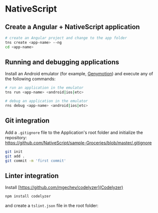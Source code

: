 # NativeScript

## Create a Angular + NativeScript application
```bash
# create an Angular project and change to the app folder
tns create <app-name> --ng
cd <app-name>
```

## Running and debugging applications

Install an Android emulator (for example, [Genymotion](https://www.genymotion.com/)) and execute any of the following commands:
```bash
# run an application in the emulator
tns run <app-name> <android|ios|etc>

# debug an application in the emulator
rns debug <app-name> <android|ios|etc>
```

## Git integration
Add a `.gitignore` file to the Application's root folder and initialize the repository:  
https://github.com/NativeScript/sample-Groceries/blob/master/.gitignore

```bash
git init
git add .
git commit -m 'first commit'
```
## Linter integration

Install [https://github.com/mgechev/codelyzer](Codelyzer)
```bash
npm install codelyzer
```

and create a `tslint.json` file in the root folder:
